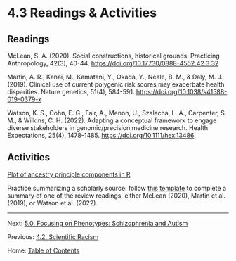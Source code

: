 # 4.3 Readings & Activities

## Readings

McLean, S. A. (2020). Social constructions, historical grounds. Practicing Anthropology, 42(3), 40-44. https://doi.org/10.17730/0888-4552.42.3.32

Martin, A. R., Kanai, M., Kamatani, Y., Okada, Y., Neale, B. M., & Daly, M. J. (2019). Clinical use of current polygenic risk scores may exacerbate health disparities. Nature genetics, 51(4), 584-591. https://doi.org/10.1038/s41588-019-0379-x 

Watson, K. S., Cohn, E. G., Fair, A., Menon, U., Szalacha, L. A., Carpenter, S. M., & Wilkins, C. H. (2022). Adapting a conceptual framework to engage diverse stakeholders in genomic/precision medicine research. Health Expectations, 25(4), 1478-1485. https://doi.org/10.1111/hex.13486

## Activities

[Plot of ancestry principle components in R](4.31_activity_plot_ancestry_pcs.md)

Practice summarizing a scholarly source: follow [this template](../materials/template_summary_review_source.md) to complete a summary of one of the review readings, either McLean (2020), Martin et al. (2019), or Watson et al. (2022).

-----

Next: [5.0. Focusing on Phenotypes: Schizophrenia and Autism](../ch05/5.0_focusing_on_phenotypes_schizophrenia_and_autism.md)

Previous: [4.2. Scientific Racism](4.2_scientific_racism.md)

Home: [Table of Contents](../index.md)
